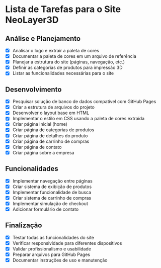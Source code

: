 # Lista de Tarefas para o Site NeoLayer3D

## Análise e Planejamento
- [x] Analisar o logo e extrair a paleta de cores
- [x] Documentar a paleta de cores em um arquivo de referência
- [x] Planejar a estrutura do site (páginas, navegação, etc.)
- [x] Definir as categorias de produtos para impressão 3D
- [x] Listar as funcionalidades necessárias para o site

## Desenvolvimento
- [x] Pesquisar solução de banco de dados compatível com GitHub Pages
- [x] Criar a estrutura de arquivos do projeto
- [x] Desenvolver o layout base em HTML
- [x] Implementar o estilo em CSS usando a paleta de cores extraída
- [x] Criar página inicial (home)
- [x] Criar página de categorias de produtos
- [x] Criar página de detalhes do produto
- [x] Criar página de carrinho de compras
- [x] Criar página de contato
- [x] Criar página sobre a empresa

## Funcionalidades
- [x] Implementar navegação entre páginas
- [x] Criar sistema de exibição de produtos
- [x] Implementar funcionalidade de busca
- [x] Criar sistema de carrinho de compras
- [x] Implementar simulação de checkout
- [x] Adicionar formulário de contato

## Finalização
- [x] Testar todas as funcionalidades do site
- [x] Verificar responsividade para diferentes dispositivos
- [x] Validar profissionalismo e usabilidade
- [x] Preparar arquivos para GitHub Pages
- [x] Documentar instruções de uso e manutenção
